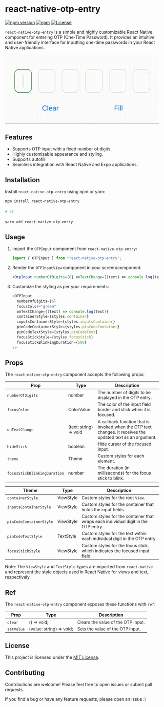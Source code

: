 # react-native-otp-entry

[![npm version](https://badge.fury.io/js/react-native-otp-entry.svg)](https://badge.fury.io/js/react-native-otp-entry)
[![npm](https://img.shields.io/npm/dm/react-native-otp-entry.svg)]()
[![License](https://img.shields.io/badge/license-MIT-blue.svg)](https://github.com/your-username/react-native-otp-entry/blob/main/LICENSE)

`react-native-otp-entry` is a simple and highly customizable React Native component for entering OTP (One-Time Password). It provides an intuitive and user-friendly interface for inputting one-time passwords in your React Native applications.

![Demo](otp_demo.gif)

## Features

- Supports OTP input with a fixed number of digits.
- Highly customizable appearance and styling.
- Supports autofill
- Seamless integration with React Native and Expo applications.

## Installation

Install `react-native-otp-entry` using npm or yarn:

```bash
npm install react-native-otp-entry

# or

yarn add react-native-otp-entry
```

## Usage

1. Import the `OTPInput` component from `react-native-otp-entry`:

   ```javascript
   import { OTPInput } from "react-native-otp-entry";
   ```

2. Render the `OTPInputView` component in your screen/component:

   ```jsx
   <OtpInput numberOfDigits={6} onTextChange={(text) => console.log(text)} />
   ```

3. Customize the styling as per your requirements:

   ```javascript
   <OTPInput
     numberOfDigits={6}
     focusColor="green"
     onTextChange={(text) => console.log(text)}
     containerStyle={styles.container}
     inputsContainerStyle={styles.inputsContainer}
     pinCodeContainerStyle={styles.pinCodeContainer}
     pinCodeTextStyle={styles.pinCodeText}
     focusStickStyle={styles.focusStick}
     focusStickBlinkingDuration={500}
   />
   ```

## Props

The `react-native-otp-entry` component accepts the following props:

| Prop                         | Type                   | Description                                                                                                 |
| ---------------------------- | ---------------------- | ----------------------------------------------------------------------------------------------------------- |
| `numberOfDigits`             | number                 | The number of digits to be displayed in the OTP entry.                                                      |
| `focusColor`                 | ColorValue             | The color of the input field border and stick when it is focused.                                           |
| `onTextChange`               | (text: string) => void | A callback function that is invoked when the OTP text changes. It receives the updated text as an argument. |
| `hideStick`                  | boolean                | Hide cursor of the focused input.                                                                           |
| `theme`                      | Theme                  | Custom styles for each element.                                                                             |
| `focusStickBlinkingDuration` | number                 | The duration (in milliseconds) for the focus stick to blink.                                                |

| Theme                   | Type      | Description                                                                        |
| ----------------------- | --------- | ---------------------------------------------------------------------------------- |
| `containerStyle`        | ViewStyle | Custom styles for the root `View`.                                                 |
| `inputsContainerStyle`  | ViewStyle | Custom styles for the container that holds the input fields.                       |
| `pinCodeContainerStyle` | ViewStyle | Custom styles for the container that wraps each individual digit in the OTP entry. |
| `pinCodeTextStyle`      | TextStyle | Custom styles for the text within each individual digit in the OTP entry.          |
| `focusStickStyle`       | ViewStyle | Custom styles for the focus stick, which indicates the focused input field.        |

Note: The `ViewStyle` and `TextStyle` types are imported from `react-native` and represent the style objects used in React Native for views and text, respectively.

## Ref

The `react-native-otp-entry` component exposes these functions with `ref`:

| Prop       | Type                     | Description                        |
| ---------- | ------------------------ | ---------------------------------- |
| `clear`    | () => void;              | Clears the value of the OTP input. |
| `setValue` | (value: string) => void; | Sets the value of the OTP input.   |

## License

This project is licensed under the [MIT License](https://github.com/your-username/react-native-otp-entry/blob/main/LICENSE).

## Contributing

Contributions are welcome! Please feel free to open issues or submit pull requests.

If you find a bug or have any feature requests, please open an issue :)
